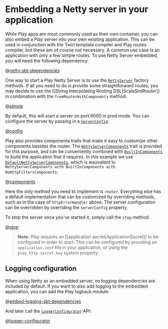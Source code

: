 <!--- Copyright (C) Lightbend Inc. <https://www.lightbend.com> -->
# Embedding a Netty server in your application

While Play apps are most commonly used as their own container, you can also embed a Play server into your own existing application. This can be used in conjunction with the Twirl template compiler and Play routes compiler, but these are of course not necessary. A common use case is an application with only a few simple routes. To use Netty Server embedded, you will need the following dependency:

@[netty-sbt-dependencies](code/embedded.sbt)

One way to start a Play Netty Server is to use the [`NettyServer`](api/scala/play/core/server/NettyServer$.html) factory methods. If all you need to do is provide some straightforward routes, you may decide to use the [[String Interpolating Routing DSL|ScalaSirdRouter]] in combination with the `fromRouterWithComponents` method:

@[simple](code/ScalaNettyEmbeddingPlay.scala)

By default, this will start a server on port 9000 in prod mode.  You can configure the server by passing in a [`ServerConfig`](api/scala/play/core/server/ServerConfig.html):

@[config](code/ScalaNettyEmbeddingPlay.scala)

Play also provides components traits that make it easy to customize other components besides the router. The [`NettyServerComponents`](api/scala/play/core/server/NettyServerComponents.html) trait is provided for this purpose, and can be conveniently combined with [`BuiltInComponents`](api/scala/play/api/BuiltInComponents.html) to build the application that it requires. In this example we use [`DefaultNettyServerComponents`](api/scala/play/core/server/DefaultNettyServerComponents.html), which is equivalent to `NettyServerComponents with BuiltInComponents with NoHttpFiltersComponents`:

@[components](code/ScalaNettyEmbeddingPlay.scala)

Here the only method you need to implement is `router`. Everything else has a default implementation that can be customized by overriding methods, such as in the case of `httpErrorHandler` above. The server configuration can be overridden by overriding the `serverConfig` property.

To stop the server once you've started it, simply call the `stop` method:

@[stop](code/ScalaNettyEmbeddingPlay.scala)

> **Note:** Play requires an [[application secret|ApplicationSecret]] to be configured in order to start.  This can be configured by providing an `application.conf` file in your application, or using the `play.http.secret.key` system property.

## Logging configuration

When using Netty as an embedded server, no logging dependencies are included by default. If you want to also add logging to the embedded application, you can add the Play logback module:

@[embed-logging-sbt-dependencies](code/embedded.sbt)

And later call the [`LoggerConfigurator`](api/scala/play/api/LoggerConfigurator.html) API:

@[logger-configurator](code/ScalaNettyEmbeddingPlay.scala)
